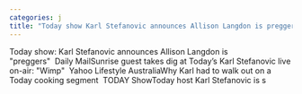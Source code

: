 ```yaml
---
categories: j
title: "Today show Karl Stefanovic announces Allison Langdon is preggers  Daily Mail"
---
```

Today show: Karl Stefanovic announces Allison Langdon is "preggers"&nbsp;&nbsp;Daily MailSunrise guest takes dig at Today’s Karl Stefanovic live on-air: "Wimp"&nbsp;&nbsp;Yahoo Lifestyle AustraliaWhy Karl had to walk out on a Today cooking segment&nbsp;&nbsp;TODAY ShowToday host Karl Stefanovic is s